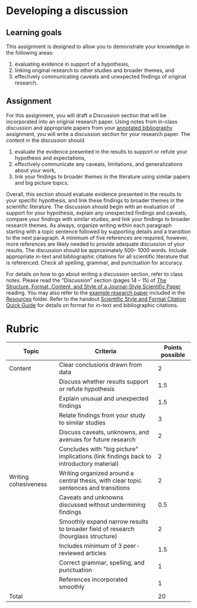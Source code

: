 # Developing a discussion

## Learning goals

This assignment is designed to allow you to demonstrate your knowledge in the following areas:

1) evaluating evidence in support of a hypothesis,
2) linking original research to other studies and broader themes, and
3) effectively communicating caveats and unexpected findings of original research.

## Assignment

For this assignment, you will draft a Discussion section that will be incorporated into an original research paper. Using notes from in-class discussion and appropriate papers from your [annotated bibliography](annotated-bib.md) assignment, you will write a discussion section for your research paper. The content in the discussion should

1) evaluate the evidence presented in the results to support or refute your hypothesis and expectations,
2) effectively communicate any caveats, limitations, and generalizations about your work,
3) link your findings to broader themes in the literature using similar papers and big picture topics.

Overall, this section should evaluate evidence presented in the results to your specific hypothesis, and link these findings to broader themes in the scientific literature. The discussion should begin with an evaluation of support for your hypothesis, explain any unexpected findings and caveats, compare your findings with similar studies, and link your findings to broader research themes. As always, organize writing within each paragraph starting with a topic sentence followed by supporting details and a transition to the next paragraph. A minimum of five references are required, however, more references are likely needed to provide adequate discussion of your results. The discussion should be approximately 500– 1000 words. Include appropriate in-text and bibliographic citations for all scientific literature that is referenced. Check all spelling, grammar, and punctuation for accuracy. 

For details on how to go about writing a discussion section, refer to class notes. Please read the “Discussion” section (pages 14 – 15) of [The Structure, Format, Content, and Style of a Journal-Style Scientific Paper](http://jrtdd.com/wp-content/uploads/2018/05/How-to-Write-a-Paper-in-Scientific-Journal-Style-and-Format.pdf) reading. You may also refer to the [example research paper](../resources/example_final_report.pdf) included in the [Resources](../resources/) folder. Refer to the handout [Scientific Style and Format Citation Quick Guide](https://www.scientificstyleandformat.org/Tools/SSF-Citation-Quick-Guide.html) for details on format for in-text and bibliographic citations.

# Rubric

Topic | Criteria | Points possible
-- | -- | --
Content | Clear conclusions drawn from data | 2
&nbsp; | Discuss whether results support or refute hypothesis | 1.5
&nbsp; | Explain unusual and unexpected findings | 1.5
&nbsp; | Relate findings from your study to similar studies | 3
&nbsp; | Discuss caveats, unknowns, and avenues for future research | 2
&nbsp; | Concludes with "big picture" implications (link findings back to introductory material) | 2
Writing cohesiveness | Writing organized around a central thesis, with clear topic sentences and transitions | 2
&nbsp; | Caveats and unknowns discussed without undermining findings | 0.5
&nbsp; | Smoothly expand narrow results to broader field of research (hourglass structure) | 2
&nbsp; | Includes minimum of 3 peer-reviewed articles | 1.5
&nbsp; | Correct grammar, spelling, and punctuation | 1
&nbsp; | References incorporated smoothly | 1
Total | &nbsp; | 20

